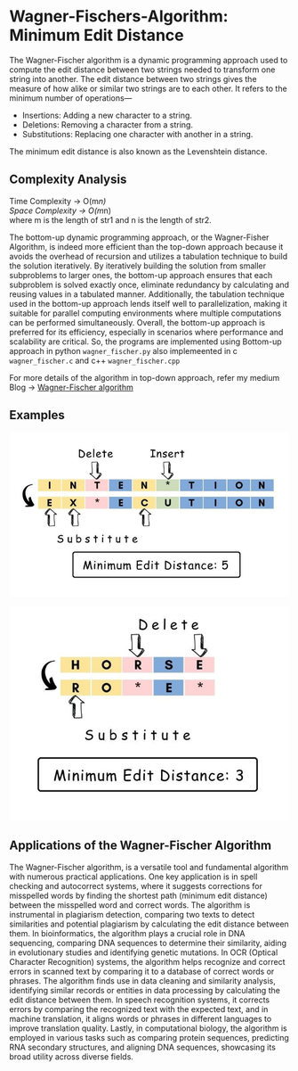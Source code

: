 # Wagner-Fischers-Algorithm: Minimum Edit Distance
The Wagner-Fischer algorithm is a dynamic programming approach used to compute the edit distance between two strings needed to transform one string into another. The edit distance between two strings gives the measure of how alike or similar two strings are to each other. It refers to the minimum number of operations—
* Insertions: Adding a new character to a string.
* Deletions: Removing a character from a string.
* Substitutions: Replacing one character with another in a string.

The minimum edit distance is also known as the Levenshtein distance.

## Complexity Analysis
Time Complexity -> O(m*n)  
Space Complexity -> O(m*n)  
where m is the length of str1 and n is the length of str2.  

The bottom-up dynamic programming approach, or the Wagner-Fisher Algorithm, is indeed more efficient than the top-down approach because it avoids the overhead of recursion and utilizes a tabulation technique to build the solution iteratively. By iteratively building the solution from smaller subproblems to larger ones, the bottom-up approach ensures that each subproblem is solved exactly once, eliminate redundancy by calculating and reusing values in a tabulated manner. Additionally, the tabulation technique used in the bottom-up approach lends itself well to parallelization, making it suitable for parallel computing environments where multiple computations can be performed simultaneously. Overall, the bottom-up approach is preferred for its efficiency, especially in scenarios where performance and scalability are critical.
So, the programs are implemented using Bottom-up approach in python `wagner_fischer.py` also implemeented in c `wagner_fischer.c` and c++ `wagner_fischer.cpp`

For more details of the algorithm in top-down approach, refer my medium Blog -> [Wagner-Fischer algorithm](https://en.wikipedia.org/wiki/Wagner%E2%80%93Fischer_algorithm)


## Examples
![Wagner Fischer example](images/example1.jpg)   

![Wagner Fischer example](images/example2.jpg)   

## Applications of the Wagner-Fischer Algorithm
The Wagner-Fischer algorithm, is a versatile tool and fundamental algorithm with numerous practical applications. One key application is in spell checking and autocorrect systems, where it suggests corrections for misspelled words by finding the shortest path (minimum edit distance) between the misspelled word and correct words. The algorithm is instrumental in plagiarism detection, comparing two texts to detect similarities and potential plagiarism by calculating the edit distance between them. In bioinformatics, the algorithm plays a crucial role in DNA sequencing, comparing DNA sequences to determine their similarity, aiding in evolutionary studies and identifying genetic mutations. In OCR (Optical Character Recognition) systems, the algorithm helps recognize and correct errors in scanned text by comparing it to a database of correct words or phrases. The algorithm finds use in data cleaning and similarity analysis, identifying similar records or entities in data processing by calculating the edit distance between them. In speech recognition systems, it corrects errors by comparing the recognized text with the expected text, and in machine translation, it aligns words or phrases in different languages to improve translation quality. Lastly, in computational biology, the algorithm is employed in various tasks such as comparing protein sequences, predicting RNA secondary structures, and aligning DNA sequences, showcasing its broad utility across diverse fields.
